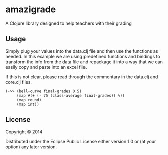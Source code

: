 # amazigrade

A Clojure library designed to help teachers with their grading

## Usage

Simply plug your values into the data.clj file and then use the functions as needed. In this example we are using predefined functions and bindings to transform the info from the data file and repackage it into a way that we can easily copy and paste into an excel file. 

If this is not clear, please read through the commentary in the data.clj and core.clj files. 


    (->> (bell-curve final-grades 0.5)
         (map #(+ (- 75 (class-average final-grades)) %))
         (map round)
         (map int))

    

## License

Copyright © 2014

Distributed under the Eclipse Public License either version 1.0 or (at
your option) any later version.

